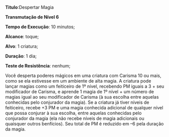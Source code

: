 **Titulo**:Despertar Magia

**Transmutação de Nível 6**

**Tempo de Execução**: 10 minutos;

**Alcance**: toque;

**Alvo**: 1 criatura;

**Duração**: 1 dia;

**Teste de Resistência**: nenhum;

Você desperta poderes mágicos em uma criatura com 
Carisma 10 ou mais, como se ela estivesse em um ambiente de 
alta magia. A criatura pode lançar magias como um feiticeiro 
de 1º nível, recebendo PM iguais a 3 + seu modificador de 
Carisma, e aprende 1 magia de 1º nível + um número de magias igual ao seu modificador de Carisma (à sua escolha entre 
aquelas conhecidas pelo conjurador da magia). Se a criatura já 
tiver níveis de feiticeiro, recebe +3 PM e uma magia conhecida 
adicional de qualquer nível que possa conjurar à sua escolha, 
entre aquelas conhecidas pelo conjurador da magia (ela não recebe níveis de magia adicionais ou quaisquer outros benfícios).
Seu total de PM é reduzido em –6 pela duração da magia.
